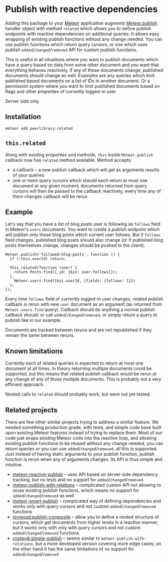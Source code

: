 Publish with reactive dependencies
==================================

Adding this package to your [Meteor](http://www.meteor.com/) application augments
[Meteor.publish](http://docs.meteor.com/#meteor_publish) handler object with method
`related` which allows you to define publish endpoints with reactive dependencies on
additional queries. It allows easy wrapping of existing publish functions without any
change needed. You can use publish functions which return query cursors, or one which
uses publish `added`/`changed`/`removed` API for custom publish functions.

This is useful in all situations where you want to publish documents which have a
query based on data from some other document and you want that everything behaves
reactively, if any of those documents change, published documents should change as
well. Examples are any queries which limit published based documents on a list
of IDs in another document. Or a permission system where you want to limit published
documents based on flags and other properties of currently logged-in user.

Server side only.

Installation
------------

```
meteor add peerlibrary:related
```

`this.related`
--------------

Along with existing properties and methods, `this` inside `Meteor.publish` callback now
has `related` method available. Method accepts:

 * a callback – a new publish callback which will get as arguments results of your queries
 * one or more query cursors which should each return at most one document at any given moment;
 documents returned from query cursors will then be passed to the callback reactively, every
 time any of them changes callback will be rerun

Example
-------

Let's say that you have a list of blog posts user is following as `follows` field in Meteor's
`users` documents. You want to create a publish endpoint which will publish only those blog posts
which current user follows. But if `follows` field changes, published blog posts should also
change (or if published blog posts themselves change, changes should be pushed to the client).

```
Meteor.publish('followed-blog-posts', function () {
  if (!this.userId) return;

  this.related(function (user) {
    return Posts.find({_id: {$in: user.follows}});
  },
    Meteor.users.find(this.userId, {fields: {follows: 1}})
  );
});
```

Every time `follows` field of currently logged-in user changes, related publish callback is
rerun with new `user` document as an argument (as returned from `Meteor.users.find` query).
Callback should do anything a normal publish callback should: or call `added`/`changed`/`removed`,
or simply return a query to publish like in our example.

Documents are tracked between reruns and are not republished if they remain the same between
reruns.

Known limitations
-----------------

Currently each of related queries is expected to return at most one document at all times.
In theory returning multiple documents could be supported, but this means that related publish
callback would be rerun at any change of any of those multiple documents. This is probably not
a very efficient approach.

Nested calls to `related` should probably work, but were not yet tested.

Related projects
----------------

There are few other similar projects trying to address a similar feature. We needed something
production grade, with tests, and simple code base built upon existing Meteor features
instead of trying to replace them. Most of our code just wraps existing Meteor code into the
reactive loop, and allowing existing publish functions to be reused without any change needed,
you can return queries or you can use `added`/`changed`/`removed`, all this is supported. Just
instead of having static arguments to your publish function, publish function is rerun when any
of arguments changes. Its API is thus simple and intuitive.

* [meteor-reactive-publish](https://github.com/Diggsey/meteor-reactive-publish) – uses API based on server-side dependency
  tracking, but no tests and no support for `added`/`changed`/`removed`
* [meteor-publish-with-relations](https://github.com/tmeasday/meteor-publish-with-relations) – complicated custom API not
  allowing to reuse existing publish functions, which means no support for `added`/`changed`/`removed` as well
* [meteor-smart-publish](https://github.com/yeputons/meteor-smart-publish) – complicated way of defining dependencies
and works only with query cursors and not custom `added`/`changed`/`removed` functions
* [reywood:publish-composite](https://github.com/englue/meteor-publish-composite) – allow you to define a nested structure
  of cursors, which get documents from higher levels in a reactive manner, but it works only with only with query cursors
  and not custom `added`/`changed`/`removed` functions
* [copleyjk:simple-publish](https://github.com/copleykj/meteor-simple-publish) – seems similar to
  `meteor-publish-with-relations`, but a more developed version covering more edge cases; on the other hand it
  has the same limitations of no support for `added`/`changed`/`removed`
